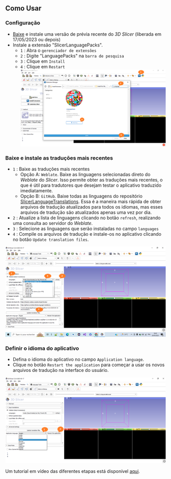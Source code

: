 ## Como Usar

### Configuração

- [Baixe](https://download.slicer.org) e instale uma versão de prévia recente do *3D Slicer* (liberada em 17/05/2023 ou depois)
- Instale a extensão "SlicerLanguagePacks". 
  - `1` : Abra o `gerenciador de extensões`
  - `2` : Digite "LanguagePacks" na `barra de pesquisa`
  - `3` : Clique em `Install`
  - `4` : Clique em `Restart`
  ![](Docs/LanguageInstall.png)

### Baixe e instale as traduções mais recentes

- `1` : Baixe as traduções mais recentes
  - Opção A: `Weblate`. Baixe as linguagens selecionadas direto do *Weblate* do *Slicer*. Isso permite obter as traduções mais recentes, o que é útil para tradutores que desejam testar o aplicativo traduzido imediatamente.
  - Opção B: `GitHub`. Baixe todas as linguagens do repositório [SlicerLanguageTranslations](https://github.com/Slicer/SlicerLanguageTranslations). Essa é a maneira mais rápida de obter arquivos de tradução atualizados para todos os idiomas, mas esses arquivos de tradução são atualizados apenas uma vez por dia.
- `2` : Atualize a lista de linguagens clicando no botão `refresh`, realizando uma consulta ao servidor do *Weblate*.
- `3` : Selecione as linguagens que serão instaladas no campo `languages`
- `4` : Compile os arquivos de tradução e instale-os no aplicativo clicando no botão `Update translation files`.

![](Docs/UpdateTranslation.png)

### Definir o idioma do aplicativo

- Defina o idioma do aplicativo no campo `Application language`.
- Clique no botão `Restart the application` para começar a usar os novos arquivos de tradução na interface do usuário.

![](Docs/SetLanguage.png)


Um tutorial em vídeo das diferentes etapas está disponível [aqui](https://www.youtube.com/watch?v=FqjhtJwRMKE).
